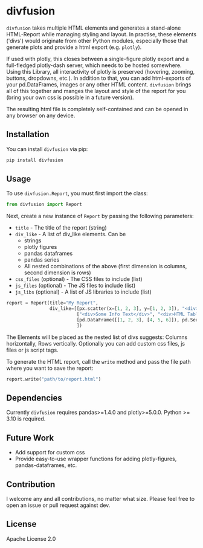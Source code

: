# divfusion

`divfusion` takes multiple HTML elements and generates a stand-alone HTML-Report while managing styling and layout.
In practise, these elements ('divs') would originate from other Python modules, especially those that generate plots
and provide a html export (e.g. `plotly`).

If used with plotly, this closes between a single-figure plotly export and a full-fledged plotly-dash server, which
needs to be hosted somewhere. Using this Library, all interactivity of plotly is preserved (hovering, zooming, buttons,
dropdowns, etc.). In addition to that, you can add html-exports of your pd.DataFrames, images or any other HTML content.
`divfusion` brings all of this together and manges the layout and style of the report for you (bring your own css is
possible in a future version).

The resulting html file is completely self-contained and can be opened in any browser on any device.

## Installation

You can install `divfusion` via pip:

```bash
pip install divfusion
```

## Usage

To use `divfusion.Report`, you must first import the class:

```python
from divfusion import Report
```

Next, create a new instance of `Report` by passing the following parameters:

* `title` - The title of the report (string)
* `div_like` - A list of div_like elements. Can be
    * strings
    * plotly figures
    * pandas dataframes
    * pandas series
    * All nested combinations of the above (first dimension is columns, second dimension is rows)
* `css_files` (optional) - The CSS files to include (list)
* `js_files` (optional) - The JS files to include (list)
* `js_libs` (optional) - A list of JS libraries to include (list)

```python
report = Report(title="My Report",
                div_like=[[px.scatter(x=[1, 2, 3], y=[1, 2, 3]), "<div>some text</div>"],
                          ["<div>Some Info Text</div>", "<div>HTML Table</div>"],
                          [pd.DataFrame([[1, 2, 3], [4, 5, 6]]), pd.Series([1, 2, 3])]
                          ])
```
The Elements will be placed as the nested list of divs suggests: Columns horizontally, Rows vertically.
Optionally you can add custom css files, js files or js script tags.

To generate the HTML report, call the `write` method and pass the file path where you want to save the report:

```python
report.write("path/to/report.html")
```

## Dependencies

Currently `divfusion` requires pandas>=1.4.0 and plotly>=5.0.0. Python >= 3.10 is required.

## Future Work

- Add support for custom css
- Provide easy-to-use wrapper functions for adding plotly-figures, pandas-dataframes, etc.

## Contribution

I welcome any and all contributions, no matter what size. Please feel free to open an issue or pull request against dev.

## License

Apache License 2.0

